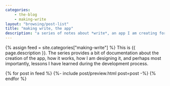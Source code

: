 ```yaml
---
categories:
    - the-blog
    - making-write
layout: "browsing/post-list"
title: "making write, the app"
description: "a series of notes about *write*, an app I am creating for macOS"
---
```


{% assign feed = site.categories["making-write"] %}
This is {{ page.description }}. The series provides a bit of documentation about the creation of the app, how it works, how I am designing it, and perhaps most importantly, lessons I have learned during the development process.

{% for post in feed %}
    {%- include post/preview.html post=post -%}
{% endfor %}